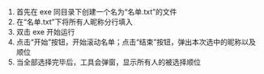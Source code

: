 1. 首先在 exe 同目录下创建一个名为“名单.txt”的文件
2. 在“名单.txt”下将所有人昵称分行填入
3. 双击 exe 开始运行
4. 点击“开始”按钮，开始滚动名单；点击“结束”按钮，弹出本次选中的昵称以及顺位
5. 当全部选择完毕后，工具会弹窗，显示所有人的被选择顺位
